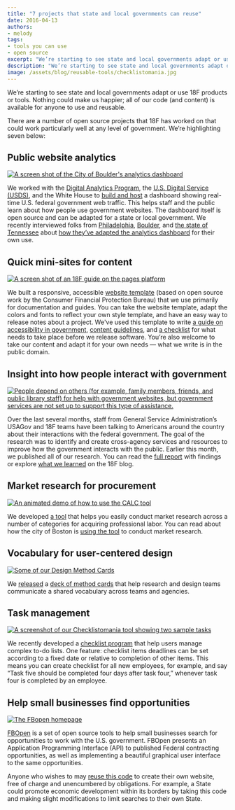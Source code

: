 ```yaml
---
title: "7 projects that state and local governments can reuse"
date: 2016-04-13
authors:
- melody
tags:
- tools you can use
- open source
excerpt: "We’re starting to see state and local governments adapt or use 18F products or tools. Nothing could make us happier. Here are seven projects that would work particularly well at any level of government."
description: "We’re starting to see state and local governments adapt or use 18F products or tools. Nothing could make us happier. Here are seven projects that would work particularly well at any level of government."
image: /assets/blog/reusable-tools/checklistomania.jpg
---
```


We’re starting to see state and local governments adapt or use 18F
products or tools. Nothing could make us happier; all of our code (and
content) is available for anyone to use and reusable.

There are a number of open source projects that 18F has worked on that
could work particularly well at any level of government. We’re
highlighting seven below:

Public website analytics
----------------------------------------------

[![A screen shot of the City of Boulder's analytics dashboard]({{site.baseurl}}/assets/blog/reusable-tools/analytics.jpg)](https://bouldercolorado.gov/stats)

We worked with the [Digital Analytics
Program](https://www.digitalgov.gov/services/dap/), the [U.S. Digital
Service
(USDS)](https://obamawhitehouse.archives.gov/digital/united-states-digital-service),
and the White House to [build and
host](https://18f.gsa.gov/2015/03/19/how-we-built-analytics-usa-gov/) a
dashboard showing real-time U.S. federal government web traffic. This
helps staff and the public learn about how people use government
websites. The dashboard itself is open source and can be adapted for a
state or local government. We recently interviewed folks from
[Philadelphia](http://analytics.phila.gov/),
[Boulder](https://bouldercolorado.gov/stats), and [the state of
Tennessee](http://analytics.tdec.tn.gov/) about [how they’ve adapted
the analytics
dashboard](https://18f.gsa.gov/2016/01/06/tips-for-adapting-analytics-usa-gov/)
for their own use.

Quick mini-sites for content
--------------------------------------------------

[![A screen shot of an 18F guide on the pages platform]({{site.baseurl}}/assets/blog/reusable-tools/pages.jpg)](https://pages.18f.gov/agile/)

We built a responsive, accessible [website
template](https://pages.18f.gov/) (based on open source work by the
Consumer Financial Protection Bureau) that we use primarily for
documentation and guides. You can take the website template, adapt the
colors and fonts to reflect your own style template, and have an easy
way to release notes about a project. We've used this template to write
[a guide on accessibility in
government](https://pages.18f.gov/accessibility/), [content
guidelines](https://pages.18f.gov/content-guide/), and [a
checklist](https://pages.18f.gov/before-you-ship/) for what needs to
take place before we release software. You’re also welcome to take our
content and adapt it for your own needs — what we write is in the public
domain.

Insight into how people interact with government
----------------------------------------------------------------------

[![People depend on others (for example, family members, friends, and public library staff) for help with government websites, but government services are not set up to support this type of assistance.]({{site.baseurl}}/assets/blog/reusable-tools/depend.jpg)](https://labs.usa.gov/files/FFD_ResearchReport.pdf)

Over the last several months, staff from General Service
Administration’s USAGov and 18F teams have been talking to Americans
around the country about their interactions with the federal government.
The goal of the research was to identify and create cross-agency
services and resources to improve how the government interacts with the
public. Earlier this month, we published all of our research. You can
read the [full report](https://labs.usa.gov/#research-report) with
findings or explore [what we
learned](https://18f.gsa.gov/tags/federal-front-door/) on the 18F blog.

Market research for procurement
-----------------------------------------------------

[![An animated demo of how to use the CALC tool]({{site.baseurl}}/assets/blog/calc-announcement/calc_demo.gif)](https://calc.gsa.gov/)

We developed [a tool](https://calc.gsa.gov/) that helps you easily
conduct market research across a number of categories for acquiring
professional labor. You can read about how the city of Boston is [using
the
tool](https://18f.gsa.gov/2015/11/10/boston-is-using-gsa-calc-tool/) to
conduct market research.

Vocabulary for user-centered design
---------------------------------------------------------

[![Some of our Design Method Cards]({{site.baseurl}}/assets/blog/reusable-tools/method-cards.jpg)](https://methods.18f.gov/)

We [released](https://18f.gsa.gov/2015/08/10/18f-design-methods/) a
[deck of method cards](https://methods.18f.gov/) that help research
and design teams communicate a shared vocabulary across teams and
agencies.

Task management
---------------

[![A screenshot of our Checklistomania tool showing two sample tasks]({{site.baseurl}}/assets/blog/reusable-tools/checklistomania.jpg)](https://github.com/18F/checklistomania)

We recently developed a [checklist
program](https://github.com/18F/checklistomania) that help users manage
complex to-do lists. One feature: checklist items deadlines can be set
according to a fixed date or relative to completion of other items. This
means you can create checklist for all new employees, for example, and
say “Task five should be completed four days after task four,” whenever
task four is completed by an employee.

Help small businesses find opportunities
-----------------------------------------

[![The FBopen homepage]({{site.baseurl}}/assets/blog/reusable-tools/fbopen.jpg)](https://fbopen.gsa.gov/)

[FBOpen](https://fbopen.gsa.gov/) is a set of open source tools to
help small businesses search for opportunities to work with the U.S.
government. FBOpen presents an Application Programming Interface (API)
to published Federal contracting opportunities, as well as implementing
a beautiful graphical user interface to the same opportunities.

Anyone who wishes to may [reuse this
code](https://github.com/18F/fbopen) to create their own website, free
of charge and unencumbered by obligations. For example, a State could
promote economic development within its borders by taking this code and
making slight modifications to limit searches to their own State.
